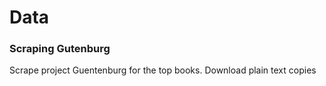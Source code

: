 # Data
### Scraping  Gutenburg
Scrape project Guentenburg for the top books. 
Download plain text copies
